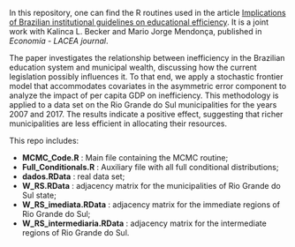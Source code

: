 In this repository, one can find the R routines used in the article [Implications of Brazilian institutional guidelines on educational efficiency](https://doi.org/10.1353/eco.2020.0009). It is a joint work with Kalinca L. Becker and Mario Jorge Mendonça, published in _Economía - LACEA journal_.

The paper investigates the relationship between inefficiency in the Brazilian education system and municipal wealth, discussing how the current legislation possibly influences it. To that end, we apply a stochastic frontier model that accommodates covariates in the asymmetric error component to analyze the impact of per capita GDP on inefficiency. This methodology is applied to a data set on the Rio Grande do Sul municipalities for the years 2007 and 2017. The results indicate a positive effect, suggesting that richer municipalities are less efficient in allocating their resources.

This repo includes:

- **MCMC_Code.R** : Main file containing the MCMC routine; 
- **Full_Conditionals.R** : Auxiliary file with all full conditional distributions;
- **dados.RData** : real data set;
- **W_RS.RData** : adjacency matrix for the municipalities of Rio Grande do Sul state;
- **W_RS_imediata.RData** : adjacency matrix for the immediate regions of Rio Grande do Sul;
- **W_RS_intermediaria.RData** : adjacency matrix for the intermediate regions of Rio Grande do Sul.
